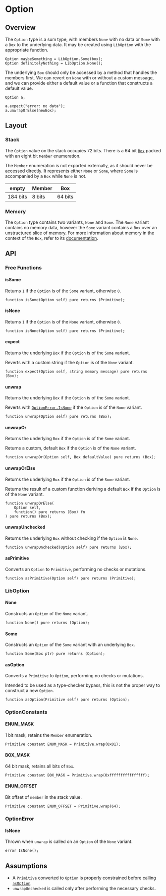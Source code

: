 # Option

## Overview

The `Option` type is a sum type, with members `None` with no data or `Some` with a `Box` to
the underlying data. It may be created using `LibOption` with the appropriate function.

```solidity
Option maybeSomething = LibOption.Some(box);
Option definitelyNothing = LibOption.None();
```

The underlying `Box` should only be accessed by a method that handles the members first.
We can revert on `None` with or without a custom message, and we can provide either a default value
or a function that constructs a default value.

```solidity
Option a;

a.expect("error: no data");
a.unwrapOrElse(newBox);
```

## Layout

### Stack

The `Option` value on the stack occupies 72 bits. There is a 64 bit
[`Box`](ch02-07-box.md) packed with an eight bit `Member` enumeration.

The `Member` enumeration is not exported externally, as it should never be accessed directly. It
represents either `None` or `Some`, where `Some` is accompanied by a `Box` while `None` is
not.

| empty    | Member | Box |
| -------- | ------ | ------------ |
| 184 bits | 8 bits | 64 bits      |

### Memory

The `Option` type contains two variants, `None` and `Some`. The `None` variant contains no memory
data, however the `Some` variant contains a `Box` over an unstructured slice of memory. For
more information about memory in the context of the `Box`, refer to its
[documentation](ch02-07-box.md).

## API

### Free Functions

#### isSome

Returns `1` if the `Option` is of the `Some` variant, otherwise `0`.

```solidity
function isSome(Option self) pure returns (Primitive);
```

#### isNone

Returns `1` if the `Option` is of the `None` variant, otherwise `0`.

```solidity
function isNone(Option self) pure returns (Primitive);
```

#### expect

Returns the underlying `Box` if the `Option` is of the `Some` variant.

Reverts with a custom string if the `Option` is of the `None` variant.

```solidity
function expect(Option self, string memory message) pure returns (Box);
```

#### unwrap

Returns the underlying `Box` if the `Option` is of the `Some` variant.

Reverts with [`OptionError.IsNone`](#isnone-1) if the `Option` is of the `None` variant.

```solidity
function unwrap(Option self) pure returns (Box);
```

#### unwrapOr

Returns the underlying `Box` if the `Option` is of the `Some` variant.

Returns a custom, default `Box` if the `Option` is of the `None` variant.

```solidity
function unwrapOr(Option self, Box defaultValue) pure returns (Box);
```

#### unwrapOrElse

Returns the underlying `Box` if the `Option` is of the `Some` variant.

Returns the result of a custom function deriving a default `Box` if the `Option` is of the
`None` variant.

```solidity
function unwrapOrElse(
    Option self,
    function() pure returns (Box) fn
) pure returns (Box);
```

#### unwrapUnchecked

Returns the underlying `Box` without checking if the `Option` is `None`.

```solidity
function unwrapUnchecked(Option self) pure returns (Box);
```

#### asPrimitive

Converts an `Option` to `Primitive`, performing no checks or mutations.

```solidity
function asPrimitive(Option self) pure returns (Primitive);
```

### LibOption

#### None

Constructs an `Option` of the `None` variant.

```solidity
function None() pure returns (Option);
```

#### Some

Constructs an `Option` of the `Some` variant with an underlying `Box`.

```solidity
function Some(Box ptr) pure returns (Option);
```

#### asOption

Converts a `Primitive` to `Option`, performing no checks or mutations.

Intended to be used as a type-checker bypass, this is not the proper way to construct a new
`Option`.

```solidity
function asOption(Primitive self) pure returns (Option);
```

### OptionConstants

#### ENUM_MASK

1 bit mask, retains the `Member` enumeration.

```solidity
Primitive constant ENUM_MASK = Primitive.wrap(0x01);
```

#### BOX_MASK

64 bit mask, retains all bits of `Box`.

```solidity
Primitive constant BOX_MASK = Primitive.wrap(0xffffffffffffffff);
```

#### ENUM_OFFSET

Bit offset of `member` in the stack value.

```solidity
Primitive constant ENUM_OFFSET = Primitive.wrap(64);
```

### OptionError

#### IsNone

Thrown when `unwrap` is called on an `Option` of the `None` variant.

```solidity
error IsNone();
```

## Assumptions

- A `Primitive` converted to `Option` is properly constrained before calling [`asOption`](#asoption).
- `unwrapUnchecked` is called only after performing the necessary checks.
